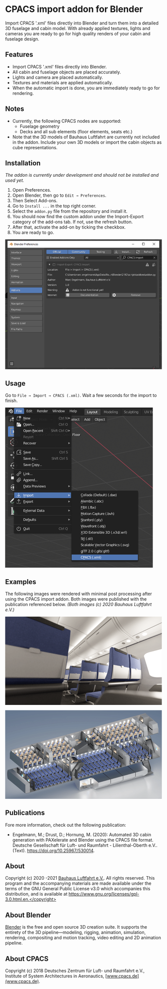 # CPACS import addon for Blender

Import CPACS '.xml' files directly into Blender and turn them into a detailed 3D fuselage and cabin model. With already applied textures, lights and cameras you are ready to go for high quality renders of your cabin and fuselage design. 

## Features
- Import CPACS '.xml' files directly into Blender.
- All cabin and fuselage objects are placed accurately.
- Lights and camera are placed automatically.
- Textures and materials are applied automatically. 
- When the automatic import is done, you are immediately ready to go for rendering.

## Notes
- Currently, the following CPACS nodes are supported:
    - Fuselage geometry
    - Decks and all sub elements (floor elements, seats etc.)
- Note that the 3D models of Bauhaus Luftfahrt are currently not included in the addon. Include your own 3D models or import the cabin objects as cube representations.

## Installation
*The addon is currently under development and should not be installed and used yet.*

1. Open Preferences.
2. Open Blender, then go to ```Edit → Preferences```.
3. Then Select Add-ons.
4. Go to ```Install ...``` in the top right corner. 
5. Select the ```addon.py``` file from the repository and install it.
6. You should now find the custom addon under the Import-Export category of the add-ons tab. If not, use the refresh button.
7. After that, activate the add-on by ticking the checkbox.
8. You are ready to go.

![The addon is installed.](documentation/install.png)


## Usage
Go to ```File → Import → CPACS (.xml)```. Wait a few seconds for the import to finish.

![Open a CPACS '.xml' file.](documentation/apply.png)

## Examples
The following images were rendered with minimal post processing after using the CPACS import addon. Both images were published with the publication referenced below. *(Both images (c) 2020 Bauhaus Luftfahrt e.V.)*

![Demo rendering (c) 2020 Bauhaus Luftfahrt e.V.](documentation/High-quality-rendering-of-a-group-of-seats-from-a-low-angle.png)

![Demo rendering of the Bauhaus Luftfahrt HyShAir concept. (c) 2020 Bauhaus Luftfahrt e.V.](documentation/Rendering-of-the-three-deck-cabin-layout-for-the-Hy-ShAir-concept-by-Bauhaus-Luftfahrt.png)
## Publications
Fore more information, check out the following publication:
- Engelmann, M.; Drust, D.; Hornung, M. (2020): Automated 3D cabin generation with PAXelerate and Blender using the CPACS file format. Deutsche Gesellschaft für Luft- und Raumfahrt - Lilienthal-Oberth e.V.. (Text). https://doi.org/10.25967/530014. 
 
## About
Copyright (c) 2020 -2021 [Bauhaus Luftfahrt e.V.](http://www.bauhaus-luftfahrt.net/?set_language=en). All rights reserved. This program and the accompanying materials are made available under the terms of the GNU General Public License v3.0 which accompanies this distribution, and is available at https://www.gnu.org/licenses/gpl-3.0.html.en.</copyright>

## About Blender 
[Blender](https://www.blender.org/) is the free and open source 3D creation suite. It supports the entirety of the 3D pipeline—modeling, rigging, animation, simulation, rendering, compositing and motion tracking, video editing and 2D animation pipeline.

## About CPACS
Copyright (c) 2018 Deutsches Zentrum für Luft- und Raumfahrt e.V., Institute of System Architectures in Aeronautics, [www.cpacs.de](www.cpacs.de).
